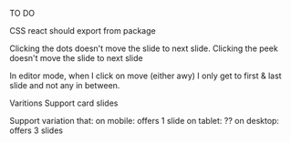 TO DO

CSS react should export from package

Clicking the dots doesn't move the slide to next slide.
Clicking the peek doesn't move the slide to next slide

In editor mode, when I click on move (either awy) I only get to first & last slide and not any in between.

Varitions
Support card slides

Support variation that:
on mobile: offers 1 slide
on tablet: ??
on desktop: offers 3 slides
